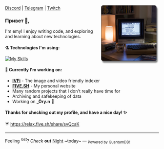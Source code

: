 <p>
  <img width="190" align='right' src="./assets/computer.png">
</p>

[Discord](https://discordapp.com/users/770723525874810890) | [Telegram](https://t.me/actualemy) | [Twitch](https://www.twitch.tv/2020)

### Привет 👋,

I'm emy! I enjoy writing code, and exploring and learning about new technologies.

#### ⚗️ Technologies I'm using:
[![My Skills](https://skillicons.dev/icons?i=nginx,docker,ts,rust,cs,c,sass,git,aws,react,bash,bun,kotlin,tauri,vscode,postgres,php,py,vite,gradle,linux,neovim,md,obsidian&perline=8)](https://skillicons.dev)

#### 🔨 Currently I'm working on:
* **[IVFi](https://git.five.sh/ivfi/)** - The image and video friendly indexer
* **[FIVE.SH](https://five.sh/)** - My personal website
* Many random projects that I don't really have time for
* Archiving and safekeeping of data
* Working on **_Ôry.n** :eyes:

#### Thanks for checking out my profile, and have a nice day! :sparkles:

:umbrella: <a href="https://relax.five.sh/share/svQcaK" target="_blank">https://relax.five.sh/share/svQcaK</a>

---

Feeling <sup>lost</sup>? _Check_ **out** <a href="https://night.gg/" target="_blank">Night</a> ~today~ — <sub>Powered by QuantumDB!</sub>
